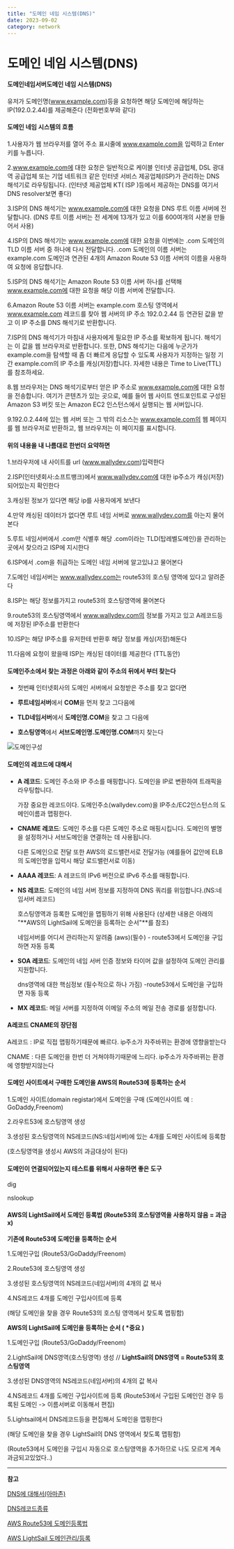 ```yaml
---
title: "도메인 네임 시스템(DNS)"
date: 2023-09-02
category: network
---
```


# 도메인 네임 시스템(DNS)

#### 도메인네임서버도메인 네임 시스템(DNS)

유저가 도메인명(www.example.com)등을 요청하면 해당 도메인에 해당하는 IP(192.0.2.44)를 제공해준다 (전화번호부와 같다)

#### 도메인 네임 시스템의 흐름

1.사용자가 웹 브라우저를 열어 주소 표시줄에 www.example.com을 입력하고 Enter 키를 누릅니다.

2.www.example.com에 대한 요청은 일반적으로 케이블 인터넷 공급업체, DSL 광대역 공급업체 또는 기업 네트워크 같은 인터넷 서비스 제공업체(ISP)가 관리하는 DNS 해석기로 라우팅됩니다. (인터넷 제공업체 KT( ISP )등에서 제공하는 DNS를 여기서 DNS resolver보면 좋다)

3.ISP의 DNS 해석기는 www.example.com에 대한 요청을 DNS 루트 이름 서버에 전달합니다. (DNS 루트 이름 서버는 전 세계에 13개가 있고 이를 600여개의 사본을 만들어서 사용)

4.ISP의 DNS 해석기는 www.example.com에 대한 요청을 이번에는 .com 도메인의 TLD 이름 서버 중 하나에 다시 전달합니다. .com 도메인의 이름 서버는 example.com 도메인과 연관된 4개의 Amazon Route 53 이름 서버의 이름을 사용하여 요청에 응답합니다.

5.ISP의 DNS 해석기는 Amazon Route 53 이름 서버 하나를 선택해 www.example.com에 대한 요청을 해당 이름 서버에 전달합니다.

6.Amazon Route 53 이름 서버는 example.com 호스팅 영역에서 www.example.com 레코드를 찾아 웹 서버의 IP 주소 192.0.2.44 등 연관된 값을 받고 이 IP 주소를 DNS 해석기로 반환합니다.

7.ISP의 DNS 해석기가 마침내 사용자에게 필요한 IP 주소를 확보하게 됩니다. 해석기는 이 값을 웹 브라우저로 반환합니다. 또한, DNS 해석기는 다음에 누군가가 example.com을 탐색할 때 좀 더 빠르게 응답할 수 있도록 사용자가 지정하는 일정 기간 example.com의 IP 주소를 캐싱(저장)합니다. 자세한 내용은 Time to Live(TTL)를 참조하세요.

8.웹 브라우저는 DNS 해석기로부터 얻은 IP 주소로 www.example.com에 대한 요청을 전송합니다. 여기가 콘텐츠가 있는 곳으로, 예를 들어 웹 사이트 엔드포인트로 구성된 Amazon S3 버킷 또는 Amazon EC2 인스턴스에서 실행되는 웹 서버입니다.

9.192.0.2.44에 있는 웹 서버 또는 그 밖의 리소스는 www.example.com의 웹 페이지를 웹 브라우저로 반환하고, 웹 브라우저는 이 페이지를 표시합니다.

#### 위의 내용을 내 나름대로 한번더 요약하면

1.브라우저에 내 사이트를 url (www.wallydev.com)입력한다

2.ISP(인터넷회사:소프트뱅크)에서 www.wallydev.com에 대한 ip주소가 캐싱(저장)되어있는지 확인한다

3.캐싱된 정보가 있다면 해당 ip를 사용자에게 보낸다

4.만약 캐싱된 데이터가 없다면 루트 네임 서버로 www.wallydev.com를 아는지 물어본다

5.루트 네임서버에서 .com만 식별후 해당 .com이라는 TLD(탑레벨도메인)을 관리하는곳에서 찾으라고 ISP에 지시한다

6.ISP에서 .com을 취급하는 도메인 네임 서버에 알고있냐고 물어본다

7.도메인 네임서버는 www.wallydev.com는 route53의 호스팅 영역에 있다고 알려준다

8.ISP는 해당 정보를가지고 route53의 호스팅영역에 물어본다

9.route53의 호스팅영역에서 www.wallydev.com의 정보를 가지고 있고 A레코드등에 저장된 IP주소를 반환한다

10.ISP는 해당 IP주소를 유저한테 반환후 해당 정보를 캐싱(저장)해둔다

11.다음에 요청이 왔을때 ISP는 캐싱된 데이터를 제공한다 (TTL동안)

#### 도메인주소에서 찾는 과정은 아래와 같이 주소의 뒤에서 부터 찾는다

- 첫번째 인터넷회사의 도메인 서버에서 요청받은 주소를 찾고 없다면

- **루트네임서버**에서 **COM**을 먼저 찾고 그다음에

- **TLD네임서버**에서 **도메인명.COM**을 찾고 그 다음에

- **호스팅영역**에서 **서브도메인명.도메인명.COM**까지 찾는다

![도메인구성](/storage/1693641395.jpg)

#### 도메인의 레코드에 대해서

* **A 레코드**: 도메인 주소와 IP 주소를 매핑합니다. 도메인을 IP로 변환하여 트래픽을 라우팅합니다.

  가장 중요한 레코드이다. 도메인주소(wallydev.com)을 IP주소/EC2인스턴스의 도메인이름과 맵핑한다.
* **CNAME 레코드**: 도메인 주소를 다른 도메인 주소로 매핑시킵니다. 도메인의 별명을 설정하거나 서브도메인을 연결하는 데 사용됩니다.

  다른 도메인으로 전달 또한 AWS의 로드밸런서로 전달가능 (예를들어 값안에 ELB의 도메인명을 입력시 해당 로드밸런서로 이동)
* **AAAA 레코드**: A 레코드의 IPv6 버전으로 IPv6 주소를 매핑합니다.
* **NS 레코드**: 도메인의 네임 서버 정보를 지정하여 DNS 쿼리를 위임합니다.(NS:네임서버 레코드)

  호스팅영역과 등록한 도메인을 맵핑하기 위해 사용된다 (상세한 내용은 아래의 "**AWS의 LightSail에 도메인을 등록하는 순서"**를 참조)

  네임서버를 어디서 관리하는지 알려줌 (aws)(필수) - route53에서 도메인을 구입하면 자동 등록
* **SOA 레코드**: 도메인의 네임 서버 인증 정보와 타이머 값을 설정하여 도메인 관리를 지원합니다.

  dns영역에 대한 핵심정보 (필수적으로 하나 가짐) -route53에서 도메인을 구입하면 자동 등록
* **MX 레코드**: 메일 서버를 지정하여 이메일 주소의 메일 전송 경로를 설정합니다.

#### A레코드 CNAME의 장단점

A레코드 : IP로 직접 맵핑하기때문에 빠르다. ip주소가 자주바뀌는 환경에 영향을받는다

CNAME : 다른 도메인을 한번 더 거쳐야하기때문에 느리다. ip주소가 자주바뀌는 환경에 영향받지않는다

#### 도메인 사이트에서 구매한 도메인을 AWS의 Route53에 등록하는 순서

1.도메인 사이트(domain registar)에서 도메인을 구매 (도메인사이트 예 : GoDaddy,Freenom)

2.라우트53에 호스팅영역 생성

3.생성된 호스팅영역의 NS레코드(NS:네임서버)에 있는 4개를 도메인 사이트에 등록함

(호스팅영역을 생성시 AWS의 과금대상이 된다)

#### 도메인이 연결되어있는지 테스트를 위해서 사용하면 좋은 도구

dig

nslookup

#### AWS의 LightSail에서 도메인 등록법 (Route53의 호스팅영역을 사용하지 않음 = 과금 x)

**기존에 Route53에 도메인을 등록하는 순서**

1.도메인구입 (Route53/GoDaddy/Freenom)

2.Route53에 호스팅영역 생성

3.생성된 호스팅영역의 NS레코드(네임서버)의 4개의 값 복사

4.NS레코드 4개를 도메인 구입사이트에 등록

(해당 도메인을 찾을 경우 Route53의 호스팅 영역에서 찾도록 맵핑함)

**AWS의 LightSail에 도메인을 등록하는 순서 ( \*중요 )**

1.도메인구입 (Route53/GoDaddy/Freenom)

2.LightSail에 DNS영역(호스팅영역) 생성 // **LightSail의 DNS영역 = Route53의 호스팅영역**

3.생성된 DNS영역의 NS레코드(네임서버)의 4개의 값 복사

4.NS레코드 4개를 도메인 구입사이트에 등록 (Route53에서 구입된 도메인인 경우 등록된 도메인 -> 이름서버로 이동해서 편집)

5.Lightsail에서 DNS레코드등을 편집해서 도메인을 맵핑한다

(해당 도메인을 찾을 경우 LightSail의 DNS 영역에서 찾도록 맵핑함)

(Route53에서 도메인을 구입시 자동으로 호스팅영역을 추가하므로 나도 모르게 계속 과금되고있었다..)

---

**참고**

[DNS에 대해서(아마존)](https://aws.amazon.com/ko/route53/what-is-dns/)

[DNS레코드종류](https://inpa.tistory.com/entry/WEB-%F0%9F%8C%90-DNS-%EB%A0%88%EC%BD%94%EB%93%9C-%EC%A2%85%EB%A5%98-%E2%98%85-%EC%95%8C%EA%B8%B0-%EC%89%BD%EA%B2%8C-%EC%A0%95%EB%A6%AC)

[AWS Route53에 도메인등록법](https://inpa.tistory.com/entry/AWS-%F0%9F%93%9A-Route-53-%EA%B0%9C%EB%85%90-%EC%9B%90%EB%A6%AC-%EC%82%AC%EC%9A%A9-%EC%84%B8%ED%8C%85-%F0%9F%92%AF-%EC%A0%95%EB%A6%AC)

[AWS LightSail 도메인관리/등록](https://ddochea.tistory.com/119#recentComments)
